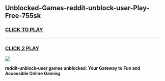 
## Unblocked-Games-reddit-unblock-user-Play-Free-755sk
<h3>
<a href="https://premium76.site?title=reddit-unblock-user&ref=10A">CLICK TO PLAY</a></h3>
<hr>

<h3>
<a href="https://premium76.site?title=reddit-unblock-user&ref=10A">CLICK 2 PLAY</a>
  
</h3>

<a href="https://premium76.site?title=reddit-unblock-user&ref=10A"><img src="https://clearcache.store/games.png"></a>


**reddit-unblock-user games unblocked: Your Gateway to Fun and Accessible Online Gaming**
